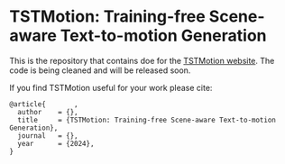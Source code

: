 # TSTMotion: Training-free Scene-aware Text-to-motion Generation

This is the repository that contains doe for the [TSTMotion website](https://TSTMotion.github.io/TSTMotion.github.io/). The code is being cleaned and will be released soon.

If you find TSTMotion useful for your work please cite:
```
@article{       ,
  author    = {},
  title     = {TSTMotion: Training-free Scene-aware Text-to-motion Generation},
  journal   = {},
  year      = {2024},
}
